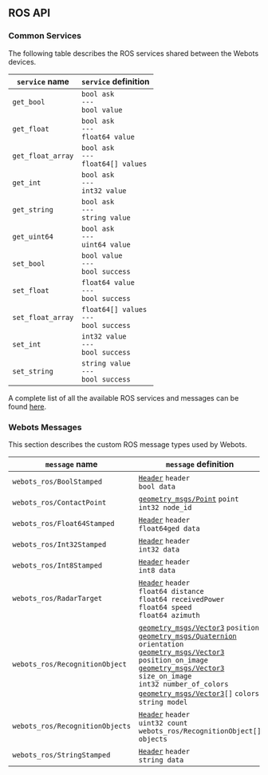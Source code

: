 ## ROS API

### Common Services

The following table describes the ROS services shared between the Webots devices.

| `service` name | `service` definition |
| --- | --- |
| `get_bool` | `bool ask`<br/>`---`<br/>`bool value` |
| `get_float` | `bool ask`<br/>`---`<br/>`float64 value` |
| `get_float_array` | `bool ask`<br/>`---`<br/>`float64[] values` |
| `get_int` | `bool ask`<br/>`---`<br/>`int32 value` |
| `get_string` | `bool ask`<br/>`---`<br/>`string value` |
| `get_uint64` | `bool ask`<br/>`---`<br/>`uint64 value` |
| `set_bool` | `bool value`<br/>`---`<br/>`bool success` |
| `set_float` | `float64 value`<br/>`---`<br/>`bool success` |
| `set_float_array` | `float64[] values`<br/>`---`<br/>`bool success` |
| `set_int` | `int32 value`<br/>`---`<br/>`bool success` |
| `set_string` | `string value`<br/>`---`<br/>`bool success` |

A complete list of all the available ROS services and messages can be found [here](http://docs.ros.org/kinetic/api/webots_ros/html/index-msg.html).


### Webots Messages

This section describes the custom ROS message types used by Webots.

| `message` name | `message` definition |
| --- | --- |
| `webots_ros/BoolStamped` | [`Header`](http://docs.ros.org/api/std_msgs/html/msg/Header.html) `header`<br/>`bool data` |
| `webots_ros/ContactPoint` | [`geometry_msgs/Point`](http://docs.ros.org/api/geometry_msgs/html/msg/Point.html) `point`<br/>`int32 node_id` |
| `webots_ros/Float64Stamped` | [`Header`](http://docs.ros.org/api/std_msgs/html/msg/Header.html) `header`<br/>`float64ged data` |
| `webots_ros/Int32Stamped` | [`Header`](http://docs.ros.org/api/std_msgs/html/msg/Header.html) `header`<br/>`int32 data` |
| `webots_ros/Int8Stamped` | [`Header`](http://docs.ros.org/api/std_msgs/html/msg/Header.html) `header`<br/>`int8 data` |
| `webots_ros/RadarTarget` | [`Header`](http://docs.ros.org/api/std_msgs/html/msg/Header.html) `header`<br/>`float64 distance`<br/>`float64 receivedPower`<br/>`float64 speed`<br/>`float64 azimuth` |
| `webots_ros/RecognitionObject` | [`geometry_msgs/Vector3`](http://docs.ros.org/api/geometry_msgs/html/msg/Vector3.html) `position`<br/>[`geometry_msgs/Quaternion`](http://docs.ros.org/api/geometry_msgs/html/msg/Quaternion.html) `orientation`<br/>[`geometry_msgs/Vector3`](http://docs.ros.org/api/geometry_msgs/html/msg/Vector3.html) `position_on_image`<br/>[`geometry_msgs/Vector3`](http://docs.ros.org/api/geometry_msgs/html/msg/Vector3.html) `size_on_image`<br/>`int32 number_of_colors`<br/>[`geometry_msgs/Vector3`](http://docs.ros.org/api/geometry_msgs/html/msg/Vector3.html)`[]` `colors`<br/>`string model`|
| `webots_ros/RecognitionObjects` | [`Header`](http://docs.ros.org/api/std_msgs/html/msg/Header.html) `header`<br/>`uint32 count`<br/>`webots_ros/RecognitionObject[] objects` |
| `webots_ros/StringStamped` | [`Header`](http://docs.ros.org/api/std_msgs/html/msg/Header.html) `header`<br/>`string data` |
